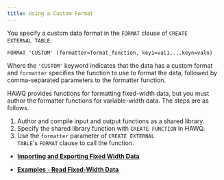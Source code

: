 ```yaml
---
title: Using a Custom Format
---
```


<!--
Licensed to the Apache Software Foundation (ASF) under one
or more contributor license agreements.  See the NOTICE file
distributed with this work for additional information
regarding copyright ownership.  The ASF licenses this file
to you under the Apache License, Version 2.0 (the
"License"); you may not use this file except in compliance
with the License.  You may obtain a copy of the License at

  http://www.apache.org/licenses/LICENSE-2.0

Unless required by applicable law or agreed to in writing,
software distributed under the License is distributed on an
"AS IS" BASIS, WITHOUT WARRANTIES OR CONDITIONS OF ANY
KIND, either express or implied.  See the License for the
specific language governing permissions and limitations
under the License.
-->

You specify a custom data format in the `FORMAT` clause of `CREATE             EXTERNAL TABLE`.

```
FORMAT 'CUSTOM' (formatter=format_function, key1=val1,...keyn=valn)
```

Where the `'CUSTOM'` keyword indicates that the data has a custom format and `formatter` specifies the function to use to format the data, followed by comma-separated parameters to the formatter function.

HAWQ provides functions for formatting fixed-width data, but you must author the formatter functions for variable-width data. The steps are as follows.

1.  Author and compile input and output functions as a shared library.
2.  Specify the shared library function with `CREATE FUNCTION` in HAWQ.
3.  Use the `formatter` parameter of `CREATE EXTERNAL                TABLE`'s `FORMAT` clause to call the function.

-   **[Importing and Exporting Fixed Width Data](../../datamgmt/load/g-importing-and-exporting-fixed-width-data/index.html)**

-   **[Examples - Read Fixed-Width Data](../../datamgmt/load/g-examples-read-fixed-width-data/index.html)**


